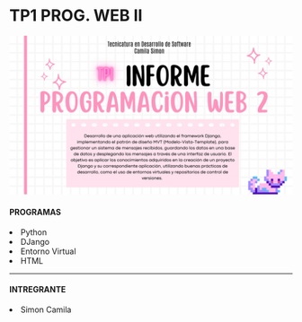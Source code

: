 <h1>TP1 PROG. WEB II</h1>

<img src="https://github.com/KORATcs/TP1-PROGWEB2/blob/e5c37a922497d470400372167db6710b3b385dc5/portada.png" alt="logo">

<h4>PROGRAMAS</h4>
<li>Python</li>
<li>DJango</li>
<li>Entorno Virtual</li>
<li>HTML</li>
<hr>
<h4>INTREGRANTE</h4>
<li>Simon Camila</li>

